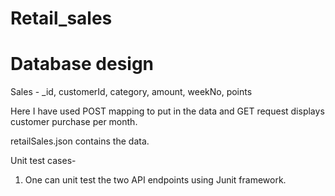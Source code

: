 # Retail_sales

# Database design
Sales - _id, customerId, category, amount, weekNo, points 

Here I have used POST mapping to put in the data and GET request displays customer purchase per month.

retailSales.json contains the data.

Unit test cases-
1. One can unit test the two API endpoints using Junit framework.
